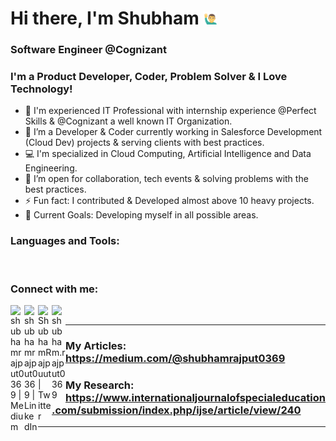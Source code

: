 # Hi there, I'm Shubham <img alt="https://github.com/shubhamrajput0369/requiredstuff/blob/main/boy_waving_hand.gif" width="22px" src="https://github.com/shubhamrajput0369/requiredstuff/blob/main/boy_waving_hand.gif" />

### Software Engineer @Cognizant
### I'm a Product Developer, Coder, Problem Solver & I Love Technology! 

- 🔭 I'm experienced IT Professional with internship experience @Perfect Skills & @Cognizant a well known IT Organization.
- 🌱 I’m a Developer & Coder currently working in Salesforce Development (Cloud Dev) projects & serving clients with best practices.
- 💻 I'm specialized in Cloud Computing, Artificial Intelligence and Data Engineering.
- 👯 I’m open for collaboration, tech events & solving problems with the best practices.
- ⚡ Fun fact: I contributed & Developed almost above 10 heavy projects.
- 🥅 Current Goals: Developing myself in all possible areas.




### Languages and Tools:


<br/>

### Connect with me:

[<img align="left" alt="shubhamrajput0369 | Medium" width="22px" src="https://cdn.jsdelivr.net/npm/simple-icons@v3/icons/medium.svg" />](https://medium.com/@shubhamrajput0369)
[<img align="left" alt="shubhamrajput0369 | LinkedIn" width="22px" src="https://cdn.jsdelivr.net/npm/simple-icons@v3/icons/linkedin.svg" />](https://www.linkedin.com/in/shubhamrajput0369)
[<img align="left" alt="ShubhamRajpuut | Twitter" width="22px" src="https://cdn.jsdelivr.net/npm/simple-icons@v3/icons/twitter.svg" />](https://twitter.com/ShubhamRajpuut)
[<img align="left" alt="shubham.rajput0369" width="22px" src="https://cdn.jsdelivr.net/npm/simple-icons@v3/icons/gmail.svg" />](mailto:shubham.rajput0369@gmail.com)


<br/>

---

### My Articles: https://medium.com/@shubhamrajput0369
### My Research: https://www.internationaljournalofspecialeducation.com/submission/index.php/ijse/article/view/240

---
